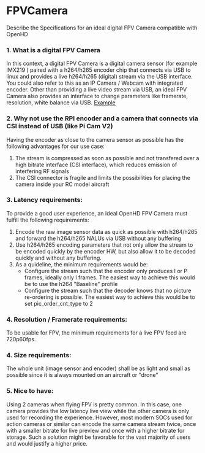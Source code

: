 # FPVCamera
Describe the Specifications for an ideal digital FPV Camera compatible with OpenHD

### 1. What is a digital FPV Camera
In this context, a digital FPV Camera is a digital camera sensor (for example IMX219 ) paired with a h264/h265 encoder chip that connects via USB to linux and provides a live h264/h265 (digital) stream via the USB interface.
You could also refer to this as an IP Camera / Webcam with integrated encoder.
Other than providing a live video stream via USB, an ideal FPV Camera also provides an interface to change parameters like framerate, resolution, white balance via USB.
[Example](https://shop.runcam.com/runcam-webcam/)

### 2. Why not use the RPI encoder and a camera that connects via CSI instead of USB (like Pi Cam V2)
Having the encoder as close to the camera sensor as possible has the following advantages for our use case:
1. The stream is compressed as soon as possible and not transfered over a high bitrate interface (CSI interface), which reduces emission of interfering RF signals 
1. The CSI connector is fragile and limits the possibilities for placing the camera inside your RC model aircraft

### 3. Latency requirements:
To provide a good user experience, an Ideal OpenHD FPV Camera must fulfill the following requirements:
1. Encode the raw image sensor data as quick as possible with h264/h265 and forward the h264/h265 NALUs via USB without any buffering
2. Use h264/h265 encoding parameters that not only allow the stream to be encoded quickly by the encoder HW, but also allow it to be decoded quickly and without any buffering.
3. As a quideline, the minimum requirements would be:
   - Configure the stream such that the encoder only produces I or P frames, ideally only I frames. The easiest way to achieve this would be to use the h264 "Baseline" profile
   - Configure the stream such that the decoder knows that no picture re-ordering is possible. The easiest way to achieve this would be to set pic_order_cnt_type to 2
   
### 4. Resolution / Framerate requirements:
To be usable for FPV, the minimum requirements for a live FPV feed are 720p60fps.

### 4. Size requirements:
The whole unit (image sensor and encoder) shall be as light and small as possible since it is always mounted on an aircraft or "drone"

### 5. Nice to have:
Using 2 cameras when flying FPV is pretty common. In this case, one camera provides the low latency live view while the other camera is only used for recording the experience.
However, most modern SOCs used for action cameras or similar can encode the same camera stream twice, once with a smaller bitrate for live preview and once with a higher bitrate for storage. Such a solution might be favorable for the vast majority of users and would justify a higher price.



